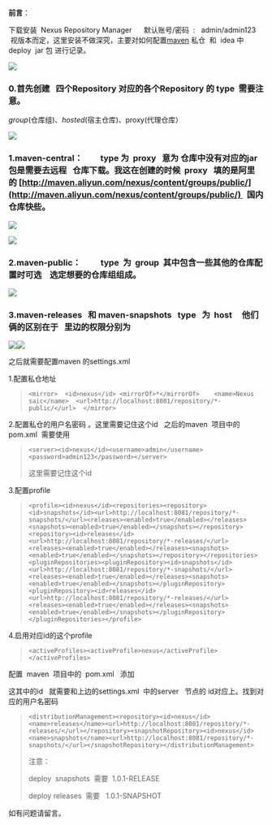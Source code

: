 **前言**：

下载安装  Nexus Repository Manager      默认账号/密码  :   admin/admin123   视版本而定，这里安装不做深究，主要对如何配置[maven](https://so.csdn.net/so/search?q=maven&spm=1001.2101.3001.7020) 私仓  和  idea 中 deploy  jar 包 进行记录。

![](https://img-blog.csdnimg.cn/20200109154556447.png)

### 0.首先创建   四个Repository 对应的各个Repository 的 type  需要注意。

_group_(仓库组)、_hosted_(宿主仓库)、proxy(代理仓库）

![](https://img-blog.csdnimg.cn/20200109144235157.png?x-oss-process=image/watermark,type_ZmFuZ3poZW5naGVpdGk,shadow_10,text_aHR0cHM6Ly9ibG9nLmNzZG4ubmV0L3FxXzI5Mjk4NTc3,size_16,color_FFFFFF,t_70)

### 1.maven-central：         type 为  proxy   意为 仓库中没有对应的jar 包是需要去远程   仓库下载。我这在创建的时候  proxy   填的是阿里的 [http://maven.aliyun.com/nexus/content/groups/public/](http://maven.aliyun.com/nexus/content/groups/public/)   国内仓库快些。

![](https://img-blog.csdnimg.cn/20200109152106223.png?x-oss-process=image/watermark,type_ZmFuZ3poZW5naGVpdGk,shadow_10,text_aHR0cHM6Ly9ibG9nLmNzZG4ubmV0L3FxXzI5Mjk4NTc3,size_16,color_FFFFFF,t_70)

![](https://img-blog.csdnimg.cn/20200109145221929.png?x-oss-process=image/watermark,type_ZmFuZ3poZW5naGVpdGk,shadow_10,text_aHR0cHM6Ly9ibG9nLmNzZG4ubmV0L3FxXzI5Mjk4NTc3,size_16,color_FFFFFF,t_70)

### 2.maven-public：          type  为  group  其中包含一些其他的仓库配置时可选    选定想要的仓库组组成。

![](https://img-blog.csdnimg.cn/20200109145801298.png?x-oss-process=image/watermark,type_ZmFuZ3poZW5naGVpdGk,shadow_10,text_aHR0cHM6Ly9ibG9nLmNzZG4ubmV0L3FxXzI5Mjk4NTc3,size_16,color_FFFFFF,t_70)

### 3.maven-releases   和 maven-snapshots   type   为  host     他们俩的区别在于   里边的权限分别为

![](https://img-blog.csdnimg.cn/20200109150400484.png)![](https://img-blog.csdnimg.cn/20200109150457701.png)

之后就需要配置maven 的settings.xml  

1.配置私仓地址 

> ```
> <mirror>  <id>nexus</id> <mirrorOf>*</mirrorOf>    <name>Nexus saic</name>  <url>http://localhost:8081/repository/*-public/</url>  </mirror>
> ```

2.配置私仓的用户名密码 。这里需要记住这个id   之后的maven  项目中的pom.xml  需要使用

> ```
> <server><id>nexus</id><username>admin</username><password>admin123</password></server>
> ```
> 
> 这里需要记住这个id

3.配置profile

> ```
> <profile><id>nexus</id><repositories><repository><id>snapshots</id><url>http://localhost:8081/repository/*-snapshots/</url><releases><enabled>true</enabled></releases><snapshots><enabled>true</enabled></snapshots></repository><repository><id>releases</id><url>http://localhost:8081/repository/*-releases/</url><releases><enabled>true</enabled></releases><snapshots><enabled>true</enabled></snapshots></repository></repositories><pluginRepositories><pluginRepository><id>snapshots</id><url>http://localhost:8081/repository/*-snapshots/</url><releases><enabled>true</enabled></releases><snapshots><enabled>true</enabled></snapshots></pluginRepository><pluginRepository><id>releases</id><url>http://localhost:8081/repository/*-releases/</url><releases><enabled>true</enabled></releases><snapshots><enabled>true</enabled></snapshots></pluginRepository></pluginRepositories></profile>
> ```

4.启用对应id的这个profile

> ```
> <activeProfiles><activeProfile>nexus</activeProfile></activeProfiles>
> ```

配置  maven  项目中的  pom.xml   添加

这其中的id   就需要和上边的settings.xml  中的server   节点的 id对应上。找到对应的用户名密码

> ```
> <distributionManagement><repository><id>nexus</id><name>releases</name><url>http://localhost:8081/repository/*-releases/</url></repository><snapshotRepository><id>nexus</id><name>snapshots</name><url>http://localhost:8081/repository/*-snapshots/</url></snapshotRepository></distributionManagement>
> ```
> 
> 注意：
> 
> deploy  snapshots  需要  <version>1.0.1-RELEASE</version>
> 
> deploy releases  需要   <version>1.0.1-SNAPSHOT</version>

如有问题请留言。